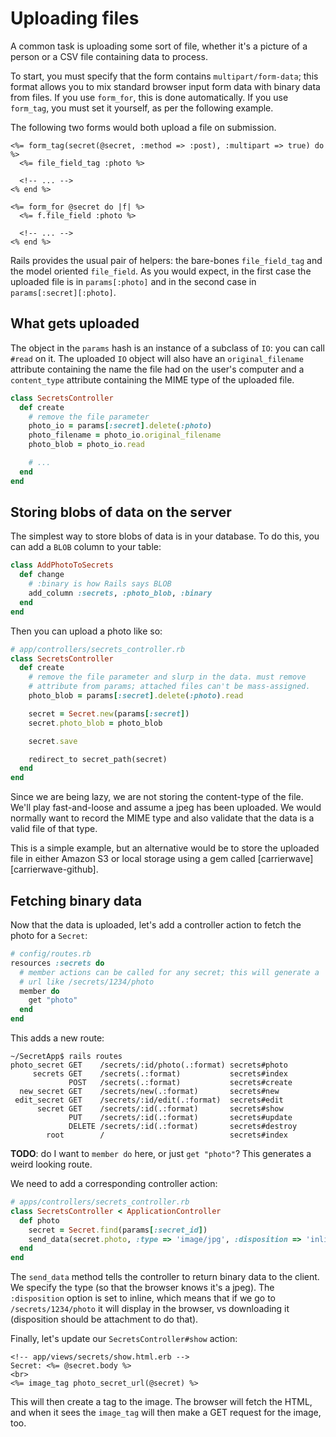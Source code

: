 # Uploading files

A common task is uploading some sort of file, whether it's a picture
of a person or a CSV file containing data to process.

To start, you must specify that the form contains
`multipart/form-data`; this format allows you to mix standard browser
input form data with binary data from files. If you use `form_for`,
this is done automatically. If you use `form_tag`, you must set it
yourself, as per the following example.

The following two forms would both upload a file on submission.

```erb
<%= form_tag(secret(@secret, :method => :post), :multipart => true) do %>
  <%= file_field_tag :photo %>

  <!-- ... -->
<% end %>

<%= form_for @secret do |f| %>
  <%= f.file_field :photo %>

  <!-- ... -->
<% end %>
```

Rails provides the usual pair of helpers: the bare-bones
`file_field_tag` and the model oriented `file_field`. As you would
expect, in the first case the uploaded file is in `params[:photo]` and
in the second case in `params[:secret][:photo]`.

## What gets uploaded

The object in the `params` hash is an instance of a subclass of `IO`:
you can call `#read` on it. The uploaded `IO` object will also have an
`original_filename` attribute containing the name the file had on the
user's computer and a `content_type` attribute containing the MIME
type of the uploaded file.

```ruby
class SecretsController
  def create
    # remove the file parameter
    photo_io = params[:secret].delete(:photo)
    photo_filename = photo_io.original_filename
    photo_blob = photo_io.read

    # ...
  end
end
```

## Storing blobs of data on the server

The simplest way to store blobs of data is in your database. To do
this, you can add a `BLOB` column to your table:

```ruby
class AddPhotoToSecrets
  def change
    # :binary is how Rails says BLOB
    add_column :secrets, :photo_blob, :binary
  end
end
```

Then you can upload a photo like so:

```ruby
# app/controllers/secrets_controller.rb
class SecretsController
  def create
    # remove the file parameter and slurp in the data. must remove
    # attribute from params; attached files can't be mass-assigned.
    photo_blob = params[:secret].delete(:photo).read

    secret = Secret.new(params[:secret])
    secret.photo_blob = photo_blob

    secret.save

    redirect_to secret_path(secret)
  end
end
```

Since we are being lazy, we are not storing the content-type of the
file. We'll play fast-and-loose and assume a jpeg has been
uploaded. We would normally want to record the MIME type and also
validate that the data is a valid file of that type.

This is a simple example, but an alternative would be to store the
uploaded file in either Amazon S3 or local storage using a gem called
[carrierwave][carrierwave-github].

[carrierwave]: https://github.com/jnicklas/carrierwave

## Fetching binary data

Now that the data is uploaded, let's add a controller action to fetch
the photo for a `Secret`:

```ruby
# config/routes.rb
resources :secrets do
  # member actions can be called for any secret; this will generate a
  # url like /secrets/1234/photo
  member do
    get "photo"
  end
end
```

This adds a new route:

```
~/SecretApp$ rails routes
photo_secret GET    /secrets/:id/photo(.:format) secrets#photo
     secrets GET    /secrets(.:format)           secrets#index
             POST   /secrets(.:format)           secrets#create
  new_secret GET    /secrets/new(.:format)       secrets#new
 edit_secret GET    /secrets/:id/edit(.:format)  secrets#edit
      secret GET    /secrets/:id(.:format)       secrets#show
             PUT    /secrets/:id(.:format)       secrets#update
             DELETE /secrets/:id(.:format)       secrets#destroy
        root        /                            secrets#index
```

**TODO**: do I want to `member do` here, or just `get "photo"`? This
generates a weird looking route.

We need to add a corresponding controller action:

```ruby
# apps/controllers/secrets_controller.rb
class SecretsController < ApplicationController
  def photo
    secret = Secret.find(params[:secret_id])
    send_data(secret.photo, :type => 'image/jpg', :disposition => 'inline')
  end
end
```

The `send_data` method tells the controller to return binary data to
the client. We specify the type (so that the browser knows it's a
jpeg). The `:disposition` option is set to inline, which means that if
we go to `/secrets/1234/photo` it will display in the browser, vs
downloading it (disposition should be attachment to do that).

Finally, let's update our `SecretsController#show` action:

```html+erb
<!-- app/views/secrets/show.html.erb -->
Secret: <%= @secret.body %>
<br>
<%= image_tag photo_secret_url(@secret) %>
```

This will then create a tag to the image. The browser will fetch the
HTML, and when it sees the `image_tag` will then make a GET request
for the image, too.
